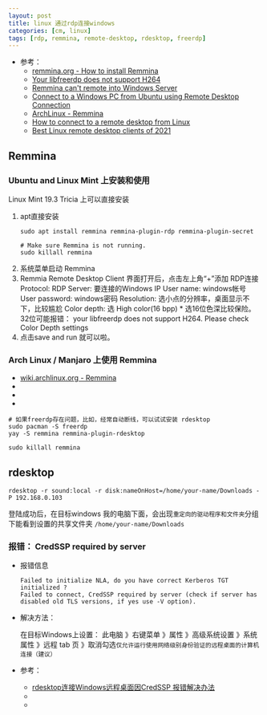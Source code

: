```yaml
---
layout: post
title: linux 通过rdp连接windows
categories: [cm, linux]
tags: [rdp, remmina, remote-desktop, rdesktop, freerdp]
---
```


* 参考： 
    * [remmina.org - How to install Remmina](https://remmina.org/how-to-install-remmina/)
    * [Your libfreerdp does not support H264](https://gitlab.com/Remmina/Remmina/-/issues/1584)
    * [Remmina can't remote into Windows Server](https://unix.stackexchange.com/a/440813)
    * [Connect to a Windows PC from Ubuntu using Remote Desktop Connection](https://www.digitalcitizen.life/connecting-windows-remote-desktop-ubuntu/)
    * [ArchLinux - Remmina](https://wiki.archlinux.org/index.php/Remmina)
    * [How to connect to a remote desktop from Linux](https://opensource.com/article/18/6/linux-remote-desktop)
    * [Best Linux remote desktop clients of 2021](https://www.techradar.com/best/best-linux-remote-desktop-clients)

## Remmina

### Ubuntu and Linux Mint 上安装和使用

Linux Mint 19.3 Tricia 上可以直接安装

1. apt直接安装
    ~~~
    sudo apt install remmina remmina-plugin-rdp remmina-plugin-secret

    # Make sure Remmina is not running. 
    sudo killall remmina
    ~~~
1. 系统菜单启动 Remmina
1. Remmia Remote Desktop Client 界面打开后，点击左上角“+”添加 RDP连接
    Protocol: RDP
    Server: 要连接的Windows IP
    User name: windows帐号
    User password: windows密码
    Resolution: 选小点的分辨率，桌面显示不下，比较尴尬
    Color depth: 选 High color(16 bpp)
        * 选16位色深比较保险。32位可能报错： 
          your libfreerdp does not support H264. Please check Color Depth settings
1. 点击save and run 就可以啦。


### Arch Linux / Manjaro 上使用 Remmina

* [wiki.archlinux.org - Remmina](https://wiki.archlinux.org/index.php/Remmina)
* []()
* []()
* []()

~~~
# 如果freerdp存在问题，比如，经常自动断线，可以试试安装 rdesktop
sudo pacman -S freerdp
yay -S remmina remmina-plugin-rdesktop

sudo killall remmina
~~~


## rdesktop

~~~
rdesktop -r sound:local -r disk:nameOnHost=/home/your-name/Downloads -P 192.168.0.103
~~~

登陆成功后，在目标windows 我的电脑下面，会出现`重定向的驱动程序和文件夹`分组下能看到设置的共享文件夹 `/home/your-name/Downloads`


### 报错： CredSSP required by server

* 报错信息
  ~~~
  Failed to initialize NLA, do you have correct Kerberos TGT initialized ?
  Failed to connect, CredSSP required by server (check if server has disabled old TLS versions, if yes use -V option).
  ~~~

* 解决方法：

  在目标Windows上设置： 此电脑 》右键菜单 》属性 》高级系统设置 》系统属性 》远程 tab 页 》取消勾选`仅允许运行使用网络级别身份验证的远程桌面的计算机连接（建议）`

* 参考：
  * [rdesktop连接Windows远程桌面因CredSSP 报错解决办法](https://zhuanlan.zhihu.com/p/371497627)
  * []()
  * []()














































